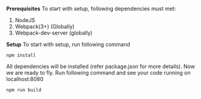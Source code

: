 **Prerequisites**
To start with setup, following dependencies must met:
1. NodeJS
2. Webpack(3+) (Globally)
3. Webpack-dev-server (globally)

**Setup**
To start with setup, run following command

```npm install```

All dependencies will be installed (refer package.json for more details). Now we are ready to fly. Run following command and see your code running on localhost:8080

```npm run build```